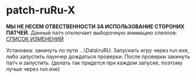 # patch-ruRu-X

**МЫ НЕ НЕСЕМ ОТВЕСТВЕННОСТИ ЗА ИСПОЛЬЗОВАНИЕ СТОРОНИХ ПАТЧЕЙ.**
Данный патч отключает выборочную анимацию спеллов: [СПИСОК ИЗМЕНЕНИЙ](https://discord.com/channels/914079030125420565/918229207308435496/918233406997954630)

Установка: закинуть по пути ...\Data\ruRU. Запускать игру через run.exe, либо запустить лаунчер дождаться проверки. После проверки закинуть патч и запустить. (делать так придется при каждом запуске, поэтому лучше через run.exe)

